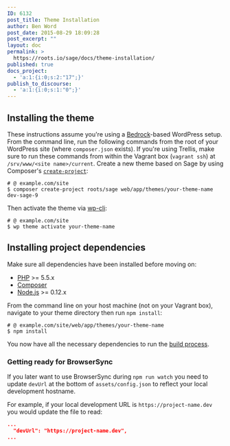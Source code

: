 ```yaml
---
ID: 6132
post_title: Theme Installation
author: Ben Word
post_date: 2015-08-29 18:09:28
post_excerpt: ""
layout: doc
permalink: >
  https://roots.io/sage/docs/theme-installation/
published: true
docs_project:
  - 'a:1:{i:0;s:2:"17";}'
publish_to_discourse:
  - 'a:1:{i:0;s:1:"0";}'
---
```

## Installing the theme

These instructions assume you're using a [Bedrock](https://roots.io/bedrock/)-based WordPress setup. From the command line, run the following commands from the root of your WordPress site (where `composer.json` exists). If you're using Trellis, make sure to run these commands from within the Vagrant box (`vagrant ssh`) at `/srv/www/<site name>/current`. Create a new theme based on Sage by using Composer's [`create-project`](https://getcomposer.org/doc/03-cli.md#create-project):

```shell
# @ example.com/site
$ composer create-project roots/sage web/app/themes/your-theme-name dev-sage-9
```

Then activate the theme via [wp-cli](http://wp-cli.org/commands/theme/activate/):

```shell
# @ example.com/site
$ wp theme activate your-theme-name
```

## Installing project dependencies

Make sure all dependencies have been installed before moving on:

* [PHP](http://php.net/manual/en/install.php) >= 5.5.x
* [Composer](https://getcomposer.org/download/)
* [Node.js](http://nodejs.org/) >= 0.12.x

From the command line on your host machine (not on your Vagrant box), navigate to your theme directory then run `npm install`:

```shell
# @ example.com/site/web/app/themes/your-theme-name
$ npm install
```

You now have all the necessary dependencies to run the [build process](/sage/docs/theme-development-and-building/#available-build-commands).

### Getting ready for BrowserSync

If you later want to use BrowserSync during `npm run watch` you need to update `devUrl` at the bottom of `assets/config.json` to reflect your local development hostname.

For example, if your local development URL is `https://project-name.dev` you would update the file to read:
```json
...
  "devUrl": "https://project-name.dev",
...
```
